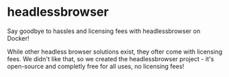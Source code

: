 # headlessbrowser
Say goodbye to hassles and licensing fees with headlessbrowser on Docker!

While other headless browser solutions exist, they ofter come with licensing fees.
We didn't like that, so we created the headlessbrowser project - it's open-source and completly free for all uses, no licensing fees!

